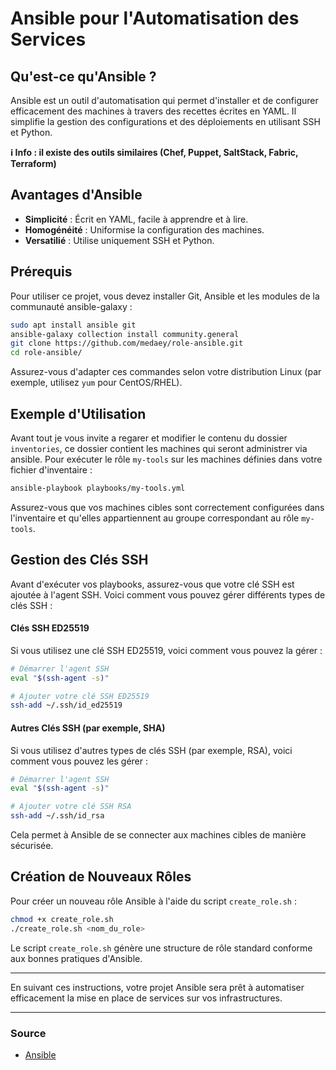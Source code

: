 # Ansible pour l'Automatisation des Services

## Qu'est-ce qu'Ansible ?

Ansible est un outil d'automatisation qui permet d'installer et de configurer efficacement des machines à travers des recettes écrites en YAML. Il simplifie la gestion des configurations et des déploiements en utilisant SSH et Python.

__ℹ Info : il existe des outils similaires (Chef, Puppet, SaltStack, Fabric, Terraform)__
## Avantages d'Ansible

- **Simplicité** : Écrit en YAML, facile à apprendre et à lire.
- **Homogénéité** : Uniformise la configuration des machines.
- **Versatilié** : Utilise uniquement SSH et Python.

## Prérequis

Pour utiliser ce projet, vous devez installer Git, Ansible et les modules de la communauté ansible-galaxy :

```bash
sudo apt install ansible git
ansible-galaxy collection install community.general
git clone https://github.com/medaey/role-ansible.git
cd role-ansible/
```
Assurez-vous d'adapter ces commandes selon votre distribution Linux (par exemple, utilisez `yum` pour CentOS/RHEL).

## Exemple d'Utilisation

Avant tout je vous invite a regarer et modifier le contenu du dossier `inventories`, ce dossier contient les machines qui seront administrer via ansible.
Pour exécuter le rôle `my-tools` sur les machines définies dans votre fichier d'inventaire :

```bash
ansible-playbook playbooks/my-tools.yml
```

Assurez-vous que vos machines cibles sont correctement configurées dans l'inventaire et qu'elles appartiennent au groupe correspondant au rôle `my-tools`.

## Gestion des Clés SSH

Avant d'exécuter vos playbooks, assurez-vous que votre clé SSH est ajoutée à l'agent SSH. Voici comment vous pouvez gérer différents types de clés SSH :

#### Clés SSH ED25519

Si vous utilisez une clé SSH ED25519, voici comment vous pouvez la gérer :

```bash
# Démarrer l'agent SSH
eval "$(ssh-agent -s)"

# Ajouter votre clé SSH ED25519
ssh-add ~/.ssh/id_ed25519
```

#### Autres Clés SSH (par exemple, SHA)
Si vous utilisez d'autres types de clés SSH (par exemple, RSA), voici comment vous pouvez les gérer :

```bash
# Démarrer l'agent SSH
eval "$(ssh-agent -s)"

# Ajouter votre clé SSH RSA
ssh-add ~/.ssh/id_rsa
```


Cela permet à Ansible de se connecter aux machines cibles de manière sécurisée.

## Création de Nouveaux Rôles

Pour créer un nouveau rôle Ansible à l'aide du script `create_role.sh` :

```bash
chmod +x create_role.sh
./create_role.sh <nom_du_role>
```

Le script `create_role.sh` génère une structure de rôle standard conforme aux bonnes pratiques d'Ansible.

---

En suivant ces instructions, votre projet Ansible sera prêt à automatiser efficacement la mise en place de services sur vos infrastructures.

---

### Source
- [Ansible](https://www.ansible.com/)